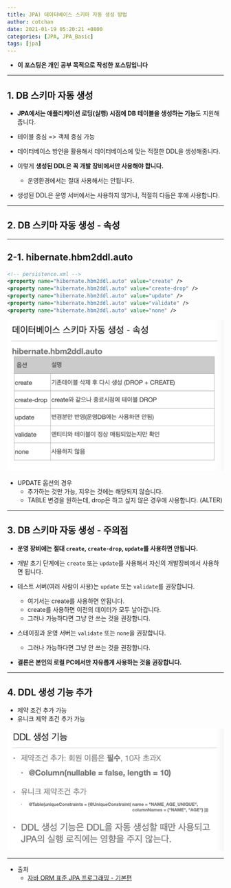 ```yaml
---
title: JPA) 데이터베이스 스키마 자동 생성 방법
author: cotchan 
date: 2021-01-19 05:20:21 +0800 
categories: [JPA, JPA_Basic]
tags: [jpa] 
---
```


+ **이 포스팅은 개인 공부 목적으로 작성한 포스팅입니다**

---

## 1. DB 스키마 자동 생성

+ **JPA에서는 애플리케이션 로딩(실행) 시점에 DB 테이블을 생성하는 기능**도 지원해줍니다.

+ 테이블 중심 => 객체 중심 가능

+ 데이터베이스 방언을 활용해서 데이터베이스에 맞는 적절한 DDL을 생성해줍니다.

+ 이렇게 **생성된 DDL은 꼭 개발 장비에서만 사용해야 합니다.** 
  + 운영환경에서는 절대 사용해서는 안됩니다.

+ 생성된 DDL은 운영 서버에서는 사용하지 않거나, 적절히 다듬은 후에 사용합니다.

---

## 2. DB 스키마 자동 생성 - 속성

---

## 2-1. hibernate.hbm2ddl.auto

```xml
<!-- persistence.xml -->
<property name="hibernate.hbm2ddl.auto" value="create" />
<property name="hibernate.hbm2ddl.auto" value="create-drop" />
<property name="hibernate.hbm2ddl.auto" value="update" />
<property name="hibernate.hbm2ddl.auto" value="validate" />
<property name="hibernate.hbm2ddl.auto" value="none" />
```

![Desktop View](/assets/img/post/jpa/2021-01-19-jpa-generate-schema-01.png)

+ UPDATE 옵션의 경우 
  + 추가하는 것만 가능, 지우는 것에는 해당되지 않습니다.
  + TABLE 변경을 원하는데, drop은 하고 싶지 않은 경우에 사용합니다. (ALTER)

---

## 3. DB 스키마 자동 생성 - 주의점

+ **운영 장비에는 절대 `create`, `create-drop`, `update`를 사용하면 안됩니다.**

+ 개발 초기 단계에는 `create` 또는 `update`를 사용해서 자신의 개발장비에서 사용하면 됩니다.

+ 테스트 서버(여러 사람이 사용)는 `update` 또는 `validate`를 권장합니다.
  + 여기서는 create를 사용하면 안됩니다.
  + create를 사용하면 이전의 데이터가 모두 날아갑니다.
  + 그러나 가능하다면 그냥 안 쓰는 것을 권장합니다.

+ 스테이징과 운영 서버는 `validate` 또는 `none`을 권장합니다.
  + 그러나 가능하다면 그냥 안 쓰는 것을 권장합니다.

+ **결론은 본인의 로컬 PC에서만 자유롭게 사용하는 것을 권장합니다.**

---


## 4. DDL 생성 기능 추가

+ 제약 조건 추가 가능
+ 유니크 제약 초건 추가 가능

![Desktop View](/assets/img/post/jpa/2021-01-19-jpa-generate-schema-02.png)


---

+ 출처
    + [자바 ORM 표준 JPA 프로그래밍 - 기본편](https://www.inflearn.com/course/ORM-JPA-Basic)
